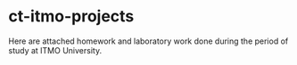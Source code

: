 # ct-itmo-projects
Here are attached homework and laboratory work done during the period of study at ITMO University.
